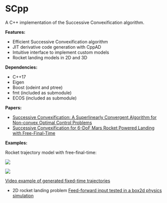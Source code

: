 
# SCpp
A C++ implementation of the Successive Convexification algorithm.

**Features:**

 - Efficient Successive Convexification algorithm
 - JIT derivative code generation with CppAD
 - Intuitive interface to implement custom models
 - Rocket landing models in 2D and 3D
 
**Dependencies:**

 - C++17
 - Eigen
 - Boost (odeint and ptree)
 - fmt (included as submodule)
 - ECOS (included as submodule)
 
 **Papers:**
 - [Successive Convexification: A Superlinearly Convergent Algorithm for Non-convex Optimal Control Problems
](https://arxiv.org/abs/1804.06539)
 - [Successive Convexification for 6-DoF Mars Rocket Powered Landing with Free-Final-Time
](https://arxiv.org/abs/1802.03827)
 
**Examples:**

Rocket trajectory model with free-final-time:

![](https://thumbs.gfycat.com/DeliriousCandidAldabratortoise-small.gif)

![](https://i.imgur.com/W6E0rgL.png)

[Video example of generated fixed-time trajectories](https://gfycat.com/InbornCoarseArcticseal)

- 2D rocket landing problem
[Feed-forward input tested in a box2d physics simulation](https://gfycat.com/DaringPortlyBlacklab)
